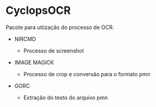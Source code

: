 # CyclopsOCR
Pacote para utiização do processo de OCR.

* NIRCMD  
    - Processo de screenshot


* IMAGE MAGICK 
    - Processo de crop e conversão para o formato pmn
    
    
* GORC  
    - Extração do texto do arquivo pmn
